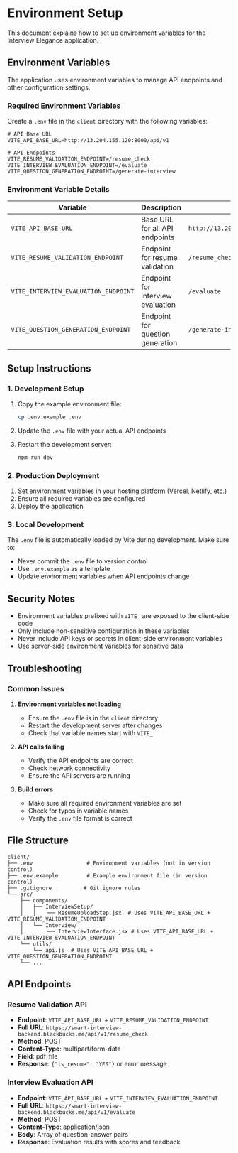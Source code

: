 # Environment Setup

This document explains how to set up environment variables for the Interview Elegance application.

## Environment Variables

The application uses environment variables to manage API endpoints and other configuration settings.

### Required Environment Variables

Create a `.env` file in the `client` directory with the following variables:

```env
# API Base URL
VITE_API_BASE_URL=http://13.204.155.120:8000/api/v1

# API Endpoints
VITE_RESUME_VALIDATION_ENDPOINT=/resume_check
VITE_INTERVIEW_EVALUATION_ENDPOINT=/evaluate
VITE_QUESTION_GENERATION_ENDPOINT=/generate-interview
```

### Environment Variable Details

| Variable | Description | Example |
|----------|-------------|---------|
| `VITE_API_BASE_URL` | Base URL for all API endpoints | `http://13.204.155.120:8000/api/v1` |
| `VITE_RESUME_VALIDATION_ENDPOINT` | Endpoint for resume validation | `/resume_check` |
| `VITE_INTERVIEW_EVALUATION_ENDPOINT` | Endpoint for interview evaluation | `/evaluate` |
| `VITE_QUESTION_GENERATION_ENDPOINT` | Endpoint for question generation | `/generate-interview` |

## Setup Instructions

### 1. Development Setup

1. Copy the example environment file:
   ```bash
   cp .env.example .env
   ```

2. Update the `.env` file with your actual API endpoints

3. Restart the development server:
   ```bash
   npm run dev
   ```

### 2. Production Deployment

1. Set environment variables in your hosting platform (Vercel, Netlify, etc.)
2. Ensure all required variables are configured
3. Deploy the application

### 3. Local Development

The `.env` file is automatically loaded by Vite during development. Make sure to:
- Never commit the `.env` file to version control
- Use `.env.example` as a template
- Update environment variables when API endpoints change

## Security Notes

- Environment variables prefixed with `VITE_` are exposed to the client-side code
- Only include non-sensitive configuration in these variables
- Never include API keys or secrets in client-side environment variables
- Use server-side environment variables for sensitive data

## Troubleshooting

### Common Issues

1. **Environment variables not loading**
   - Ensure the `.env` file is in the `client` directory
   - Restart the development server after changes
   - Check that variable names start with `VITE_`

2. **API calls failing**
   - Verify the API endpoints are correct
   - Check network connectivity
   - Ensure the API servers are running

3. **Build errors**
   - Make sure all required environment variables are set
   - Check for typos in variable names
   - Verify the `.env` file format is correct

## File Structure

```
client/
├── .env                 # Environment variables (not in version control)
├── .env.example         # Example environment file (in version control)
├── .gitignore          # Git ignore rules
└── src/
    ├── components/
    │   ├── InterviewSetup/
    │   │   └── ResumeUploadStep.jsx  # Uses VITE_API_BASE_URL + VITE_RESUME_VALIDATION_ENDPOINT
    │   └── Interview/
    │       └── InterviewInterface.jsx # Uses VITE_API_BASE_URL + VITE_INTERVIEW_EVALUATION_ENDPOINT
    └── utils/
        └── api.js  # Uses VITE_API_BASE_URL + VITE_QUESTION_GENERATION_ENDPOINT
    └── ...
```

## API Endpoints

### Resume Validation API
- **Endpoint**: `VITE_API_BASE_URL` + `VITE_RESUME_VALIDATION_ENDPOINT`
- **Full URL**: `https://smart-interview-backend.blackbucks.me/api/v1/resume_check`
- **Method**: POST
- **Content-Type**: multipart/form-data
- **Field**: pdf_file
- **Response**: `{"is_resume": "YES"}` or error message

### Interview Evaluation API
- **Endpoint**: `VITE_API_BASE_URL` + `VITE_INTERVIEW_EVALUATION_ENDPOINT`
- **Full URL**: `https://smart-interview-backend.blackbucks.me/api/v1/evaluate`
- **Method**: POST
- **Content-Type**: application/json
- **Body**: Array of question-answer pairs
- **Response**: Evaluation results with scores and feedback
